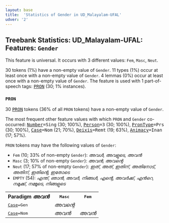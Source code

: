```yaml
---
layout: base
title:  'Statistics of Gender in UD_Malayalam-UFAL'
udver: '2'
---
```


## Treebank Statistics: UD_Malayalam-UFAL: Features: `Gender`

This feature is universal.
It occurs with 3 different values: `Fem`, `Masc`, `Neut`.

30 tokens (1%) have a non-empty value of `Gender`.
11 types (1%) occur at least once with a non-empty value of `Gender`.
4 lemmas (0%) occur at least once with a non-empty value of `Gender`.
The feature is used with 1 part-of-speech tags: <tt><a href="ml_ufal-pos-PRON.html">PRON</a></tt> (30; 1% instances).

### `PRON`

30 <tt><a href="ml_ufal-pos-PRON.html">PRON</a></tt> tokens (36% of all `PRON` tokens) have a non-empty value of `Gender`.

The most frequent other feature values with which `PRON` and `Gender` co-occurred: <tt><a href="ml_ufal-feat-Number.html">Number</a></tt><tt>=Sing</tt> (30; 100%), <tt><a href="ml_ufal-feat-Person.html">Person</a></tt><tt>=3</tt> (30; 100%), <tt><a href="ml_ufal-feat-PronType.html">PronType</a></tt><tt>=Prs</tt> (30; 100%), <tt><a href="ml_ufal-feat-Case.html">Case</a></tt><tt>=Nom</tt> (21; 70%), <tt><a href="ml_ufal-feat-Deixis.html">Deixis</a></tt><tt>=Remt</tt> (19; 63%), <tt><a href="ml_ufal-feat-Animacy.html">Animacy</a></tt><tt>=Inan</tt> (17; 57%).

`PRON` tokens may have the following values of `Gender`:

* `Fem` (10; 33% of non-empty `Gender`): <em>അവൾ, അവളുടെ, അവൻ</em>
* `Masc` (3; 10% of non-empty `Gender`): <em>അവൻ, അവന്റെ</em>
* `Neut` (17; 57% of non-empty `Gender`): <em>ഇത്, അത്, ഇതിന്, അതിനോട്, അതിന്, ഇതിന്റെ, ഇതോടെ</em>
* `EMPTY` (54): <em>എന്ത്, ഞാൻ, അവർ, നിങ്ങൾ, എന്റെ, അവർക്ക്, എൻറെ, നമുക്ക്, നമ്മുടെ, നിങ്ങളുടെ</em>

<table>
  <tr><th>Paradigm <i>അവൻ</i></th><th><tt>Masc</tt></th><th><tt>Fem</tt></th></tr>
  <tr><td><tt><tt><a href="ml_ufal-feat-Case.html">Case</a></tt><tt>=Gen</tt></tt></td><td><em>അവന്റെ</em></td><td></td></tr>
  <tr><td><tt><tt><a href="ml_ufal-feat-Case.html">Case</a></tt><tt>=Nom</tt></tt></td><td><em>അവൻ</em></td><td><em>അവൻ</em></td></tr>
</table>

